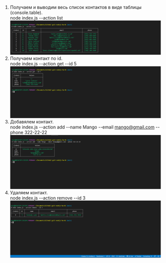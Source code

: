 1. Получаем и выводим весь список контактов в виде таблицы (console.table).</br>
node index.js --action list
![list](./img/1.png)
2. Получаем контакт по id.</br>
node index.js --action get --id 5
![list](./img/2.png)
3. Добавялем контакт.</br>
node index.js --action add --name Mango --email mango@gmail.com --phone 322-22-22
![list](./img/3.png)
4. Удаляем контакт.</br>
node index.js --action remove --id 3
![list](./img/4.png)